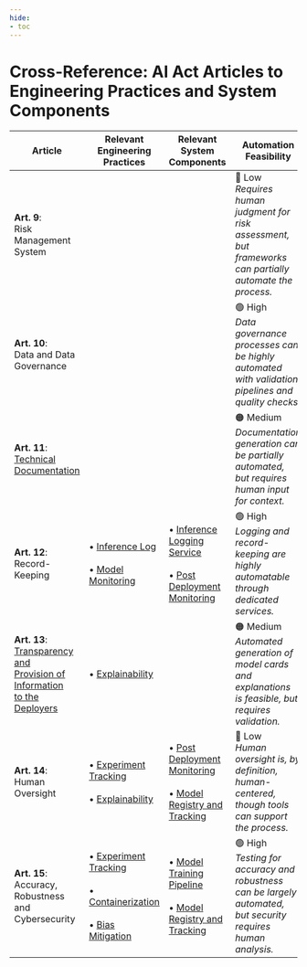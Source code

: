 ```yaml
---
hide:
- toc
---
```



# Cross-Reference: AI Act Articles to Engineering Practices and System Components


| Article                                                                            | Relevant Engineering Practices                                                | Relevant System Components                                            | Automation Feasibility                                                                                                          |
|------------------------------------------------------------------------------------|-------------------------------------------------------------------------------|-----------------------------------------------------------------------|---------------------------------------------------------------------------------------------------------------------------------|
| **Art. 9**:<br>Risk Management System                                              |                                                                               |                                                                       | 🔴 Low<br>*Requires human judgment for risk assessment, <br>but frameworks can partially automate the process.*                 |
| **Art. 10**:<br>Data and Data Governance                                           |                                                                               |                                                                       | 🟢 High<br>*Data governance processes can be highly automated <br>with validation pipelines and quality checks.*                |
| **Art. 11**:<br>[Technical Documentation]                                          |                                                                               |                                                                       | 🟠 Medium<br>*Documentation generation can be partially automated, <br>but requires human input for context.*                   |
| **Art. 12**:<br>Record-Keeping                                                     | • [Inference Log]<br><br>• [Model Monitoring] | • [Inference Logging Service]<br><br>• [Post Deployment Monitoring] | 🟢 High<br>*Logging and record-keeping are highly automatable <br>through dedicated services.*                                  |
| **Art. 13**:<br>[Transparency and<br>Provision of Information<br>to the Deployers] | • [Explainability]                                                            |                                                                       | 🟠 Medium<br>*Automated generation of model cards and explanations <br>is feasible, but requires validation.*                   |
| **Art. 14**:<br>Human Oversight                                                    | • [Experiment Tracking]<br><br>• [Explainability]                             | • [Post Deployment Monitoring]<br><br>• [Model Registry and Tracking] | 🔴 Low<br>*Human oversight is, by definition, human-centered, <br>though tools can support the process.*                        |
| **Art. 15**:<br>Accuracy, Robustness<br>and Cybersecurity                          | • [Experiment Tracking]<br><br>• [Containerization]<br><br>• [Bias Mitigation] | • [Model Training Pipeline]<br><br>• [Model Registry and Tracking]    | 🟢 High<br>*Testing for accuracy and robustness can be largely automated, <br>but security requires human analysis.* |


<!-- Reference Links -->
[Inference Log]: ../engineering-practice/inference-log.md
[Model Monitoring]: ../engineering-practice/model-monitoring.md
[Explainability]: ../engineering-practice/explainability.md
[Experiment Tracking]: ../engineering-practice/experiment-tracking.md
[Containerization]: ../engineering-practice/containerization.md
[Bias Mitigation]: ../engineering-practice/bias-mitigation.md
[Inference Logging Service]: ../showcase/system-overview.md/#inference-logging-service
[Post Deployment Monitoring]: ../showcase/system-overview.md/#post-deployment-monitoring
[Model Registry and Tracking]: ../showcase/system-overview.md/#model-registry-and-tracking-mlflow
[Model Training Pipeline]: ../showcase/system-overview.md/#model-training-pipeline-dagster
[Technical Documentation]: ./documents/technical-documentation.md
[Transparency and<br>Provision of Information<br>to the Deployers]: ./documents/instructions-for-use.md
